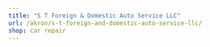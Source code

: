 ```yaml
---
title: "S T Foreign & Domestic Auto Service LLC"
url: /akron/s-t-foreign-and-domestic-auto-service-llc/
shop: car repair
---
```

